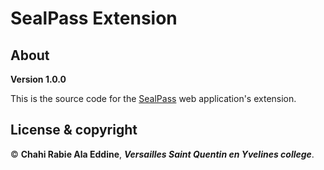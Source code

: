 # SealPass Extension

## About

**Version 1.0.0**

This is the source code for the [SealPass](www.ala-eddine-chahi.fr/index.html) web application's extension.

## License & copyright

© **Chahi Rabie Ala Eddine**, ***Versailles Saint Quentin en Yvelines college***.
